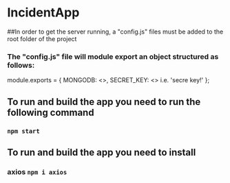 # IncidentApp

##In order to get the server running, a "config.js" files must be added to the root folder of the project

### The "config.js" file will module export an object structured as follows:
module.exports = {
  MONGODB: <<your conecction to the a mongoDB>>, 
  SECRET_KEY: <<any string>>  i.e. 'secre key!'
};

## To run and build the app you need to run the following command

### `npm start`


## To run and build the app you need to install

### axios `npm i axios`
